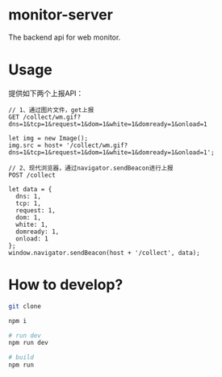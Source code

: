 # monitor-server

The backend api for web monitor.

# Usage

提供如下两个上报API：

```
// 1、通过图片文件，get上报
GET /collect/wm.gif?dns=1&tcp=1&request=1&dom=1&white=1&domready=1&onload=1

let img = new Image();
img.src = host+ '/collect/wm.gif?dns=1&tcp=1&request=1&dom=1&white=1&domready=1&onload=1';

// 2、现代浏览器，通过navigator.sendBeacon进行上报
POST /collect

let data = {
  dns: 1,
  tcp: 1,
  request: 1,
  dom: 1,
  white: 1,
  domready: 1,
  onload: 1
};
window.navigator.sendBeacon(host + '/collect', data);
```

# How to develop?

```bash
git clone

npm i

# run dev
npm run dev

# build
npm run
```
